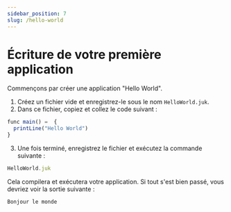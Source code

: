 ```yaml
---
sidebar_position: 7
slug: /hello-world
---
```


# Écriture de votre première application

Commençons par créer une application "Hello World".

1. Créez un fichier vide et enregistrez-le sous le nom `HelloWorld.juk`.
2. Dans ce fichier, copiez et collez le code suivant :

```jsx
func main() =  {
  printLine("Hello World")
}
```

3. Une fois terminé, enregistrez le fichier et exécutez la commande suivante :
```jsx
HelloWorld.juk
```

Cela compilera et exécutera votre application. Si tout s'est bien passé, vous devriez voir la sortie suivante :

```jsx
Bonjour le monde
```
